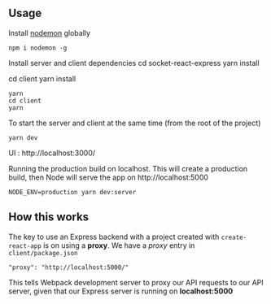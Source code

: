 ## Usage

Install [nodemon](https://github.com/remy/nodemon) globally

```
npm i nodemon -g
```

Install server and client dependencies
cd socket-react-express
yarn install

cd client
yarn install

```
yarn
cd client
yarn
```

To start the server and client at the same time (from the root of the project)

```
yarn dev
```

UI : http://localhost:3000/

Running the production build on localhost. This will create a production build, then Node will serve the app on http://localhost:5000

```
NODE_ENV=production yarn dev:server
```

## How this works

The key to use an Express backend with a project created with `create-react-app` is on using a **proxy**. We have a _proxy_ entry in `client/package.json`

```
"proxy": "http://localhost:5000/"
```

This tells Webpack development server to proxy our API requests to our API server, given that our Express server is running on **localhost:5000**

